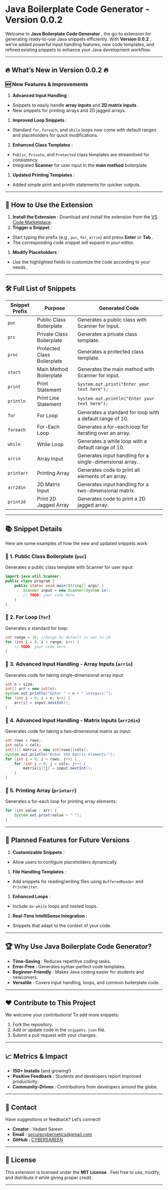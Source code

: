 # **Java Boilerplate Code Generator - Version 0.0.2**

Welcome to  **Java Boilerplate Code Generator** , the go-to extension for generating ready-to-use Java snippets efficiently. With  **Version 0.0.2** , we’ve added powerful input handling features, new code templates, and refined existing snippets to enhance your Java development workflow.

---

## 🔥 **What’s New in Version 0.0.2** 🔥

### 🆕 **New Features & Improvements**

1. **Advanced Input Handling** :

* Snippets to easily handle **array inputs** and  **2D matrix inputs** .
* New snippets for printing arrays and 2D jagged arrays.

1. **Improved Loop Snippets** :

* Standard `for`, `foreach`, and `while` loops now come with default ranges and placeholders for quick modifications.

1. **Enhanced Class Templates** :

* `Public`, `Private`, and `Protected` class templates are streamlined for consistency.
* Integrated **Scanner** for user input in the **main method** boilerplate.

1. **Updated Printing Templates** :

* Added simple print and println statements for quicker outputs.

---

## 🚀 **How to Use the Extension**

1. **Install the Extension** :
   Download and install the extension from the [VS Code Marketplace](https://chatgpt.com/c/675d7ae7-5cd4-8002-a915-0979abfb7828#).
2. **Trigger a Snippet** :

* Start typing the prefix (e.g., `puc`, `for`, `arrin`) and press **Enter** or  **Tab** .
* The corresponding code snippet will expand in your editor.

1. **Modify Placeholders** :

* Use the highlighted fields to customize the code according to your needs.

---

## 🛠️ **Full List of Snippets**

| **Snippet Prefix** | **Purpose**           | **Generated Code**                                  |
| ------------------------ | --------------------------- | --------------------------------------------------------- |
| `puc`                  | Public Class Boilerplate    | Generates a public class with Scanner for input.          |
| `prc`                  | Private Class Boilerplate   | Generates a private class template.                       |
| `proc`                 | Protected Class Boilerplate | Generates a protected class template.                     |
| `start`                | Main Method Boilerplate     | Generates the main method with Scanner for input.         |
| `print`                | Print Statement             | `System.out.print("Enter your text here");`             |
| `println`              | Print Line Statement        | `System.out.println("Enter your text here");`           |
| `for`                  | For Loop                    | Generates a standard for loop with a default range of 10. |
| `foreach`              | For-Each Loop               | Generates a for-each loop for iterating over an array.    |
| `while`                | While Loop                  | Generates a while loop with a default range of 10.        |
| `arrin`                | Array Input                 | Generates input handling for a single-dimensional array.  |
| `printarr`             | Printing Array              | Generates code to print all elements of an array.         |
| `arr2din`              | 2D Matrix Input             | Generates input handling for a two-dimensional matrix.    |
| `print2d`              | Print 2D Jagged Array       | Generates code to print a 2D jagged array.                |

---

## 📚 **Snippet Details**

Here are some examples of how the new and updated snippets work:

### 🔹 **1. Public Class Boilerplate** (`puc`)

Generates a public class template with Scanner for user input:

```java
import java.util.Scanner;
public class program {
    public static void main(String[] args) {
        Scanner input = new Scanner(System.in);
        // TODO: your code here
    }
}
```

### 🔹 **2. For Loop** (`for`)

Generates a standard for loop:

```java
int range = 10; //Range by default is set to 10
for (int i = 0; i < range; i++) {
    // TODO: your code here
}
```

### 🔹 **3. Advanced Input Handling - Array Inputs** (`arrin`)

Generates code for taking single-dimensional array input:

```java
int n = size;
int[] arr = new int[n];
System.out.println("Enter " + n + " integers:");
for (int i = 0; i < n; i++) {
    arr[i] = input.nextInt();
}
```

### 🔹 **4. Advanced Input Handling - Matrix Inputs** (`arr2din`)

Generates code for taking a two-dimensional matrix as input:

```java
int rows = rows;
int cols = cols;
int[][] matrix = new int[rows][cols];
System.out.println("Enter the matrix elements:");
for (int i = 0; i < rows; i++) {
    for (int j = 0; j < cols; j++) {
        matrix[i][j] = input.nextInt();
    }
}
```

### 🔹 **5. Printing Array** (`printarr`)

Generates a for-each loop for printing array elements:

```java
for (int value : arr) {
    System.out.print(value + " ");
}
```

---

## 🎯 **Planned Features for Future Versions**

1. **Customizable Snippets** :

* Allow users to configure placeholders dynamically.

1. **File Handling Templates** :

* Add snippets for reading/writing files using `BufferedReader` and `PrintWriter`.

1. **Enhanced Loops** :

* Include `do-while` loops and nested loops.

1. **Real-Time IntelliSense Integration** :

* Snippets that adapt to the context of your code.

---

## 🏆 **Why Use Java Boilerplate Code Generator?**

* **Time-Saving** : Reduces repetitive coding tasks.
* **Error-Free** : Generates syntax-perfect code templates.
* **Beginner-Friendly** : Makes Java coding easier for students and newcomers.
* **Versatile** : Covers input handling, loops, and common boilerplate code.

---

## ❤️ **Contribute to This Project**

We welcome your contributions! To add more snippets:

1. Fork the repository.
2. Add or update code in the `snippets.json` file.
3. Submit a pull request with your changes.

---

## 📈 **Metrics & Impact**

* **150+ Installs** (and growing!)
* **Positive Feedback** : Students and developers report improved productivity.
* **Community-Driven** : Contributions from developers around the globe.

---

## 🤝 **Contact**

Have suggestions or feedback? Let’s connect!

* **Creator** : Vedant Sareen
* **Email** : [securecybernetics@gmail.com](mailto:securecybernetics@gmail.com)
* **GitHub** : [CYBERSAREEN](https://github.com/CYBERSAREEN)

---

## 📜 **License**

This extension is licensed under the  **MIT License** . Feel free to use, modify, and distribute it while giving proper credit.

---
